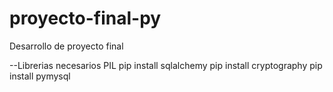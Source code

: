 # proyecto-final-py
Desarrollo de proyecto final

--Librerias necesarios 
 PIL
 pip install sqlalchemy
 pip install cryptography
 pip install pymysql

